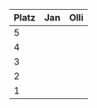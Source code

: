 Platz | Jan | Olli
------ | ------|----------
5      |       |
4      |       |
3      |       |
2      |       |
1      |       |
